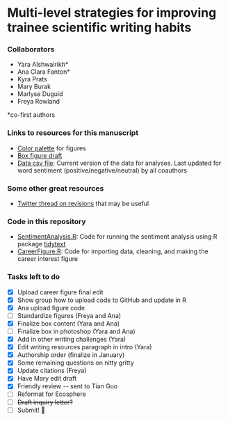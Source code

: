 # Multi-level strategies for improving trainee scientific writing habits

### Collaborators

- Yara Alshwairikh*
- Ana Clara Fanton*
- Kyra Prats
- Mary Burak
- Marlyse Duguid
- Freya Rowland

*co-first authors

### Links to resources for this manuscript
* [Color palette](<https://coolors.co/405364-585b74-6c5b7b-966480-c6798f-df858e-eda09c> "Color palette") for figures
* [Box figure draft](<https://docs.google.com/presentation/d/1CSUlPH7a5M1es4IyuSy8WH2JvQX9nPUwl5_y_ahd9Xg/edit#slide=id.gcb8342311d_1_0.>)
* [Data csv file](<data/dataclean_Nov2.csv>): Current version of the data for analyses. Last updated for word sentiment (positive/negative/neutral) by all coauthors

### Some other great resources
* [Twitter thread on revisions](<https://twitter.com/ellycknight/status/1456339626310782978>) that may be useful

### Code in this repository
* [SentimentAnalysis.R](<code/SentimentAnalysis.R>): Code for running the sentiment analysis using R package [tidytext](<https://www.tidytextmining.com/sentiment.html>)
* [CareerFigure.R](<code/CareerFigure.R>): Code for importing data, cleaning, and making the career interest figure

### Tasks left to do
- [x] Upload career figure final edit
- [x] Show group how to upload code to GitHub and update in R
- [x] Ana upload figure code
- [ ] Standardize figures (Freya and Ana)
- [x] Finalize box content (Yara and Ana)
- [ ] Finalize box in photoshop (Yara and Ana)
- [x] Add in other writing challenges (Yara)
- [x] Edit writing resources paragraph in intro (Yara)
- [x] Authorship order (finalize in January)
- [x] Some remaining questions on nitty gritty
- [x] Update citations (Freya)
- [x] Have Mary edit draft
- [x] Friendly review -- sent to Tian Guo
- [ ] Reformat for Ecosphere
- [ ] ~~Draft inquiry letter?~~
- [ ] Submit! :tada:
